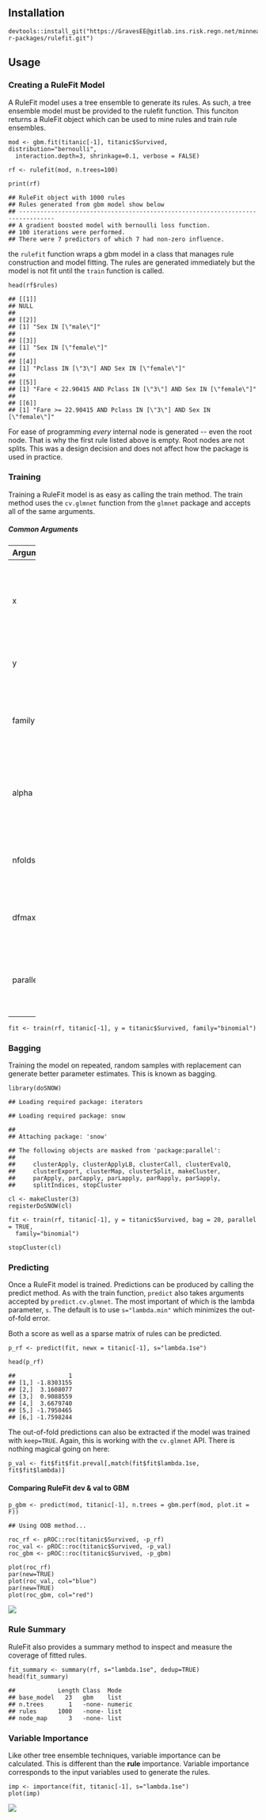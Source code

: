 Installation
------------

    devtools::install_git("https://GravesEE@gitlab.ins.risk.regn.net/minneapolis-r-packages/rulefit.git")

Usage
-----

### Creating a RuleFit Model

A RuleFit model uses a tree ensemble to generate its rules. As such, a
tree ensemble model must be provided to the rulefit function. This
funciton returns a RuleFit object which can be used to mine rules and
train rule ensembles.

    mod <- gbm.fit(titanic[-1], titanic$Survived, distribution="bernoulli",
      interaction.depth=3, shrinkage=0.1, verbose = FALSE)

    rf <- rulefit(mod, n.trees=100)

    print(rf)

    ## RuleFit object with 1000 rules
    ## Rules generated from gbm model show below
    ## --------------------------------------------------------------------------------
    ## A gradient boosted model with bernoulli loss function.
    ## 100 iterations were performed.
    ## There were 7 predictors of which 7 had non-zero influence.

the `rulefit` function wraps a gbm model in a class that manages rule
construction and model fitting. The rules are generated immediately but
the model is not fit until the `train` function is called.

    head(rf$rules)

    ## [[1]]
    ## NULL
    ## 
    ## [[2]]
    ## [1] "Sex IN [\"male\"]"
    ## 
    ## [[3]]
    ## [1] "Sex IN [\"female\"]"
    ## 
    ## [[4]]
    ## [1] "Pclass IN [\"3\"] AND Sex IN [\"female\"]"
    ## 
    ## [[5]]
    ## [1] "Fare < 22.90415 AND Pclass IN [\"3\"] AND Sex IN [\"female\"]"
    ## 
    ## [[6]]
    ## [1] "Fare >= 22.90415 AND Pclass IN [\"3\"] AND Sex IN [\"female\"]"

For ease of programming *every* internal node is generated -- even the
root node. That is why the first rule listed above is empty. Root nodes
are not splits. This was a design decision and does not affect how the
package is used in practice.

### Training

Training a RuleFit model is as easy as calling the train method. The
train method uses the `cv.glmnet` function from the `glmnet` package and
accepts all of the same arguments.

##### Common Arguments

<table style="width:11%;">
<colgroup>
<col width="5%" />
<col width="5%" />
</colgroup>
<thead>
<tr class="header">
<th align="left">Argument</th>
<th align="left">Purpose</th>
</tr>
</thead>
<tbody>
<tr class="odd">
<td align="left">x</td>
<td align="left">Dataset of predictors that should match what was used for training the ensemble.</td>
</tr>
<tr class="even">
<td align="left">y</td>
<td align="left">Target variable to train against.</td>
</tr>
<tr class="odd">
<td align="left">family</td>
<td align="left">What is the distribution of the target? Binomial for 0/1 variables.</td>
</tr>
<tr class="even">
<td align="left">alpha</td>
<td align="left">Penatly mixing parameter. LASSO regression uses the default of 0.</td>
</tr>
<tr class="odd">
<td align="left">nfolds</td>
<td align="left">How many k-folds to train the model with. Defaults to 5.</td>
</tr>
<tr class="even">
<td align="left">dfmax</td>
<td align="left">How many variables should the final model have?</td>
</tr>
<tr class="odd">
<td align="left">parallel</td>
<td align="left">TRUE/FALSE to build kfold models in parallel. Requires a backend.</td>
</tr>
</tbody>
</table>

    fit <- train(rf, titanic[-1], y = titanic$Survived, family="binomial")

### Bagging

Training the model on repeated, random samples with replacement can
generate better parameter estimates. This is known as bagging.

    library(doSNOW)

    ## Loading required package: iterators

    ## Loading required package: snow

    ## 
    ## Attaching package: 'snow'

    ## The following objects are masked from 'package:parallel':
    ## 
    ##     clusterApply, clusterApplyLB, clusterCall, clusterEvalQ,
    ##     clusterExport, clusterMap, clusterSplit, makeCluster,
    ##     parApply, parCapply, parLapply, parRapply, parSapply,
    ##     splitIndices, stopCluster

    cl <- makeCluster(3)
    registerDoSNOW(cl)

    fit <- train(rf, titanic[-1], y = titanic$Survived, bag = 20, parallel = TRUE, 
      family="binomial")

    stopCluster(cl)

### Predicting

Once a RuleFit model is trained. Predictions can be produced by calling
the predict method. As with the train function, `predict` also takes
arguments accepted by `predict.cv.glmnet`. The most important of which
is the lambda parameter, `s`. The default is to use `s="lambda.min"`
which minimizes the out-of-fold error.

Both a score as well as a sparse matrix of rules can be predicted.

    p_rf <- predict(fit, newx = titanic[-1], s="lambda.1se")

    head(p_rf)

    ##               1
    ## [1,] -1.8303155
    ## [2,]  3.1608077
    ## [3,]  0.9088559
    ## [4,]  3.6679740
    ## [5,] -1.7950465
    ## [6,] -1.7598244

The out-of-fold predictions can also be extracted if the model was
trained with `keep=TRUE`. Again, this is working with the `cv.glmnet`
API. There is nothing magical going on here:

    p_val <- fit$fit$fit.preval[,match(fit$fit$lambda.1se, fit$fit$lambda)]

#### Comparing RuleFit dev & val to GBM

    p_gbm <- predict(mod, titanic[-1], n.trees = gbm.perf(mod, plot.it = F))

    ## Using OOB method...

    roc_rf <- pROC::roc(titanic$Survived, -p_rf)
    roc_val <- pROC::roc(titanic$Survived, -p_val)
    roc_gbm <- pROC::roc(titanic$Survived, -p_gbm)

    plot(roc_rf)
    par(new=TRUE)
    plot(roc_val, col="blue")
    par(new=TRUE)
    plot(roc_gbm, col="red")

![](README_files/figure-markdown_strict/predict-1.png)

### Rule Summary

RuleFit also provides a summary method to inspect and measure the
coverage of fitted rules.

    fit_summary <- summary(rf, s="lambda.1se", dedup=TRUE)
    head(fit_summary)

    ##            Length Class  Mode   
    ## base_model   23   gbm    list   
    ## n.trees       1   -none- numeric
    ## rules      1000   -none- list   
    ## node_map      3   -none- list

### Variable Importance

Like other tree ensemble techniques, variable importance can be
calculated. This is different than the **rule** importance. Variable
importance corresponds to the input variables used to generate the
rules.

    imp <- importance(fit, titanic[-1], s="lambda.1se")
    plot(imp)

![](README_files/figure-markdown_strict/importance-1.png)
